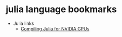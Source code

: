 # julia language bookmarks
+ Julia links
    + [Compiling Julia for NVIDIA GPUs](http://blog.maleadt.net/2015/01/15/julia-cuda/)
